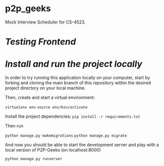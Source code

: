 # p2p_geeks
Mock Interview Scheduler for CS-4523. 

# _Testing Frontend_

# _Install and run the project locally_

In order to try running this application locally on your computer, start
by forking and cloning the main branch of this repository within the desired
project directory on your local machine. 

Then, create and start a virtual environment:

`virtualenv env`
`source env/bin/activate`

Install the project dependencies:
`pip install -r requirements.txt`

Then run

`python manage.py makemigrations`
`python manage.py migrate`

And now you should be able to start the development server and play with a local
version of P2P-Geeks (on localhost:8000)

`python manage.py runserver`